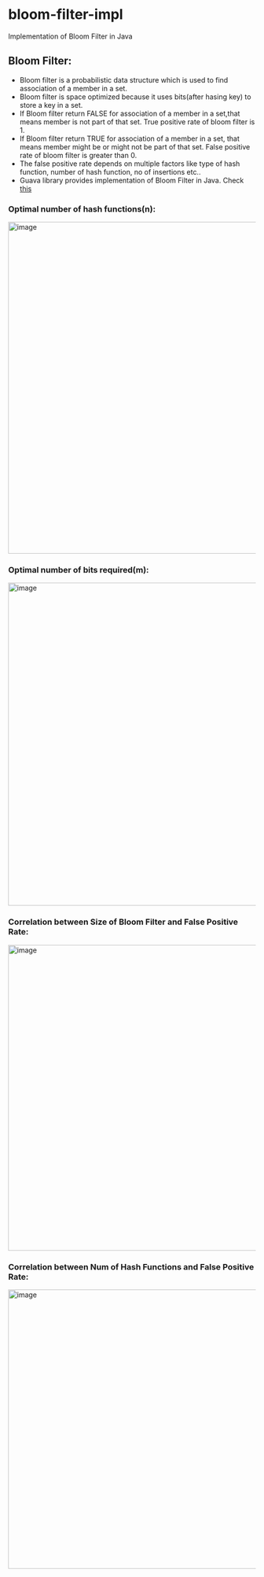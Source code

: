# bloom-filter-impl
Implementation of Bloom Filter in Java

## Bloom Filter:
- Bloom filter is a probabilistic data structure which is used to find association of a member in a set.
- Bloom filter is space optimized because it uses bits(after hasing key) to store a key in a set.
- If Bloom filter return FALSE for association of a member in a set,that means member is not part of that set. True positive rate of bloom filter is 1.
- If Bloom filter return TRUE for association of a member in a set, that means member might be or might not be part of that set. False positive rate of bloom filter is greater than 0.
- The false positive rate depends on multiple factors like type of hash function, number of hash function, no of insertions etc..
- Guava library provides implementation of Bloom Filter in Java. Check [this](https://www.baeldung.com/guava-bloom-filter#:~:text=A%20Bloom%20filter%20is%20a,is%20not%20in%20the%20set.)

### Optimal number of hash functions(n):
<img width="675" alt="image" src="https://github.com/sy117/bloom-filter-impl/assets/26311536/2ba17e96-b4cc-4b1c-967e-23fdbd93bf0f">


### Optimal number of bits required(m):
<img width="657" alt="image" src="https://github.com/sy117/bloom-filter-impl/assets/26311536/66807470-06aa-4fa8-ab8c-4d5011a679df">

### Correlation between Size of Bloom Filter and False Positive Rate:
<img width="622" alt="image" src="https://github.com/sy117/bloom-filter-impl/assets/26311536/09a394af-87f8-496f-a27b-0a5118e2a4ff">

### Correlation between Num of Hash Functions and False Positive Rate:
<img width="568" alt="image" src="https://github.com/sy117/bloom-filter-impl/assets/26311536/401bab13-f784-47bc-b3ce-58bf1ab1e57a">

  

